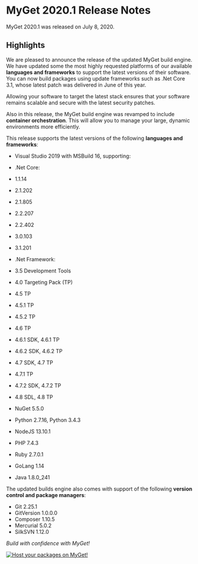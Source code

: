 # MyGet 2020.1 Release Notes

MyGet 2020.1 was released on July 8, 2020.

## Highlights

We are pleased to announce the release of the updated MyGet build engine. We have updated some the most highly requested platforms of our available **languages and frameworks** to support the latest versions of their software. You can now build packages using update frameworks such as .Net Core 3.1, whose latest patch was delivered in June of this year.  

Allowing your software to target the latest stack ensures that your software remains scalable and secure with the latest security patches.  

Also in this release, the MyGet build engine was revamped to include **container orchestration**. This will allow you to manage your large, dynamic environments more efficiently. 

This release supports the latest versions of the following **languages and frameworks**:

* Visual Studio 2019 with MSBuild 16, supporting:

 * .Net Core:
  * 1.1.14
  * 2.1.202
  * 2.1.805
  * 2.2.207
  * 2.2.402
  * 3.0.103
  * 3.1.201
 * .Net Framework:
  * 3.5 Development Tools
  * 4.0 Targeting Pack (TP)
  * 4.5 TP
  * 4.5.1 TP
  * 4.5.2 TP
  * 4.6 TP
  * 4.6.1 SDK, 4.6.1 TP
  * 4.6.2 SDK, 4.6.2 TP
  * 4.7 SDK, 4.7 TP
  * 4.7.1 TP
  * 4.7.2 SDK, 4.7.2 TP
  * 4.8 SDL, 4.8 TP
 * NuGet 5.5.0
* Python 2.7.16, Python 3.4.3
* NodeJS 13.10.1
* PHP 7.4.3
* Ruby 2.7.0.1
* GoLang 1.14
* Java 1.8.0_241

The updated builds engine also comes with support of the following **version control and package managers**:

* Git 2.25.1
* GitVersion 1.0.0.0
* Composer 1.10.5
* Mercurial 5.0.2
* SilkSVN 1.12.0

_Build with confidence with MyGet!_

<a href="https://www.myget.org">
	<img src="Images/host your packages on myget.gif" alt="Host your packages on MyGet!" />
</a>

